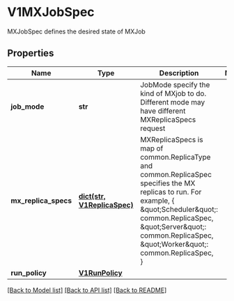 # V1MXJobSpec

MXJobSpec defines the desired state of MXJob
## Properties
Name | Type | Description | Notes
------------ | ------------- | ------------- | -------------
**job_mode** | **str** | JobMode specify the kind of MXjob to do. Different mode may have different MXReplicaSpecs request | 
**mx_replica_specs** | [**dict(str, V1ReplicaSpec)**](V1ReplicaSpec.md) | MXReplicaSpecs is map of common.ReplicaType and common.ReplicaSpec specifies the MX replicas to run. For example,   {     \&quot;Scheduler\&quot;: common.ReplicaSpec,     \&quot;Server\&quot;: common.ReplicaSpec,     \&quot;Worker\&quot;: common.ReplicaSpec,   } | 
**run_policy** | [**V1RunPolicy**](V1RunPolicy.md) |  | 

[[Back to Model list]](../README.md#documentation-for-models) [[Back to API list]](../README.md#documentation-for-api-endpoints) [[Back to README]](../README.md)


